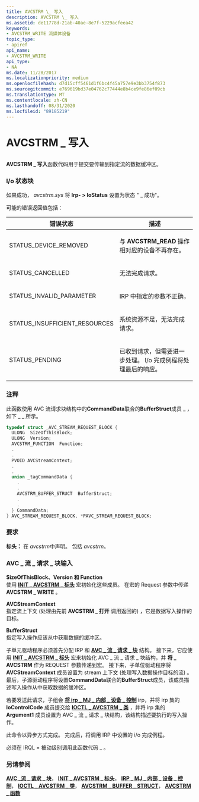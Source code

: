 ```yaml
---
title: AVCSTRM \_ 写入
description: AVCSTRM \_ 写入
ms.assetid: de11778d-21ab-40ae-8e7f-5229acfeea42
keywords:
- AVCSTRM_WRITE 流媒体设备
topic_type:
- apiref
api_name:
- AVCSTRM_WRITE
api_type:
- NA
ms.date: 11/28/2017
ms.localizationpriority: medium
ms.openlocfilehash: d7d15cff5461d1f6bc4f45a757e9e3bb3754f873
ms.sourcegitcommit: e769619bd37e04762c77444e8b4ce9fe86ef09cb
ms.translationtype: MT
ms.contentlocale: zh-CN
ms.lasthandoff: 08/31/2020
ms.locfileid: "89185219"
---
```

# <a name="avcstrm_write"></a>AVCSTRM \_ 写入


## <span id="ddk_avcstrm_write_ks"></span><span id="DDK_AVCSTRM_WRITE_KS"></span>


**AVCSTRM \_ 写入**函数代码用于提交要传输到指定流的数据缓冲区。

### <a name="io-status-block"></a>I/o 状态块

如果成功， *avcstrm.sys* 将 **Irp- &gt; IoStatus** 设置为状态 " \_ 成功"。

可能的错误返回值包括：

<table>
<colgroup>
<col width="50%" />
<col width="50%" />
</colgroup>
<thead>
<tr class="header">
<th>错误状态</th>
<th>描述</th>
</tr>
</thead>
<tbody>
<tr class="odd">
<td><p>STATUS_DEVICE_REMOVED</p></td>
<td><p>与 <strong>AVCSTRM_READ</strong> 操作相对应的设备不再存在。</p></td>
</tr>
<tr class="even">
<td><p>STATUS_CANCELLED</p></td>
<td><p>无法完成请求。</p></td>
</tr>
<tr class="odd">
<td><p>STATUS_INVALID_PARAMETER</p></td>
<td><p>IRP 中指定的参数不正确，</p></td>
</tr>
<tr class="even">
<td><p>STATUS_INSUFFICIENT_RESOURCES</p></td>
<td><p>系统资源不足，无法完成请求。</p></td>
</tr>
<tr class="odd">
<td><p>STATUS_PENDING</p></td>
<td><p>已收到请求，但需要进一步处理。 I/o 完成例程将处理最后的响应。</p></td>
</tr>
</tbody>
</table>

 

### <a name="comments"></a>注释

此函数使用 AVC 流请求块结构中的**CommandData**联合的**BufferStruct**成员 \_ ，如下 \_ \_ 所示。

```cpp
typedef struct _AVC_STREAM_REQUEST_BLOCK {
  ULONG  SizeOfThisBlock;
  ULONG  Version;
  AVCSTRM_FUNCTION  Function;
  .
  .
  PVOID AVCStreamContext;
  .
  .
  union _tagCommandData {
    .
    .
    AVCSTRM_BUFFER_STRUCT  BufferStruct;
    .
    .
  } CommandData;
} AVC_STREAM_REQUEST_BLOCK, *PAVC_STREAM_REQUEST_BLOCK;
```

### <a name="requirements"></a>要求

**标头：** 在 *avcstrm*中声明。 包括 *avcstrm*。

### <a name="span-idavc_stream_request_block_inputspanspan-idavc_stream_request_block_inputspanavc_stream_request_block-input"></a><span id="avc_stream_request_block_input"></span><span id="AVC_STREAM_REQUEST_BLOCK_INPUT"></span>AVC \_ 流 \_ 请求 \_ 块输入

<span id="SizeOfThisBlock__Version_and_Function"></span><span id="sizeofthisblock__version_and_function"></span><span id="SIZEOFTHISBLOCK__VERSION_AND_FUNCTION"></span>**SizeOfThisBlock、Version 和 Function**  
使用 [**INIT \_ AVCSTRM \_ 标头**](/windows-hardware/drivers/ddi/avcstrm/nf-avcstrm-init_avcstrm_header) 宏初始化这些成员。 在宏的 Request 参数中传递 **AVCSTRM \_ WRITE** 。

<span id="AVCStreamContext"></span><span id="avcstreamcontext"></span><span id="AVCSTREAMCONTEXT"></span>**AVCStreamContext**  
指定流上下文 (处理由先前 **AVCSTRM \_ 打开** 调用返回的) ，它是数据写入操作的目标。

<span id="BufferStruct"></span><span id="bufferstruct"></span><span id="BUFFERSTRUCT"></span>**BufferStruct**  
指定写入操作应该从中获取数据的缓冲区。

子单元驱动程序必须首先分配 IRP 和 [**AVC \_ 流 \_ 请求 \_ 块**](/windows-hardware/drivers/ddi/avcstrm/ns-avcstrm-_avc_stream_request_block) 结构。 接下来，它应使用 [**INIT \_ AVCSTRM \_ 标头**](/windows-hardware/drivers/ddi/avcstrm/nf-avcstrm-init_avcstrm_header) 宏来初始化 AVC \_ 流 \_ 请求 \_ 块结构，并 **将 \_ AVCSTRM** 作为 REQUEST 参数传递到宏。 接下来，子单位驱动程序将 **AVCStreamContext** 成员设置为 stream 上下文 (处理写入数据操作目标的流) 。 最后，子源驱动程序将设置**CommandData**联合的**BufferStruct**成员，该成员描述写入操作从中获取数据的缓冲区。

若要发送此请求，子组会 [**将 irp \_ MJ \_ 内部 \_ 设备 \_ 控制**](../kernel/irp-mj-internal-device-control.md) irp，并将 irp 集的 **IoControlCode** 成员提交给 [**IOCTL \_ AVCSTRM \_ 类**](/windows-hardware/drivers/ddi/avcstrm/ni-avcstrm-ioctl_avcstrm_class) ，并将 irp 集的 **Argument1** 成员设置为 AVC \_ 流 \_ 请求 \_ 块结构，该结构描述要执行的写入操作。

此命令以异步方式完成。 完成后，将调用 IRP 中设置的 i/o 完成例程。

必须在 IRQL = 被动级别调用此函数代码 \_ 。

### <a name="see-also"></a>另请参阅

[**AVC \_流 \_ 请求 \_ 块**](/windows-hardware/drivers/ddi/avcstrm/ns-avcstrm-_avc_stream_request_block)， [**INIT \_ AVCSTRM \_ 标头**](/windows-hardware/drivers/ddi/avcstrm/nf-avcstrm-init_avcstrm_header)， [**IRP \_ MJ \_ 内部 \_ 设备 \_ 控制**](../kernel/irp-mj-internal-device-control.md)， [**IOCTL \_ AVCSTRM \_ 类**](/windows-hardware/drivers/ddi/avcstrm/ni-avcstrm-ioctl_avcstrm_class)， [**AVCSTRM \_ BUFFER \_ STRUCT**](/windows-hardware/drivers/ddi/avcstrm/ns-avcstrm-_avcstrm_buffer_struct)， [**AVCSTRM \_ 函数**](/windows-hardware/drivers/ddi/avcstrm/ne-avcstrm-_avcstrm_function)

 

